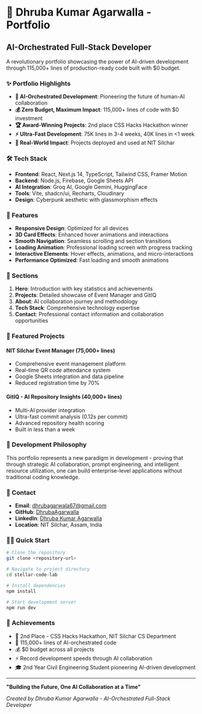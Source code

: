 # 🚀 Dhruba Kumar Agarwalla - Portfolio

## AI-Orchestrated Full-Stack Developer

A revolutionary portfolio showcasing the power of AI-driven development through 115,000+ lines of production-ready code built with $0 budget.

### ✨ Portfolio Highlights

- **🤖 AI-Orchestrated Development**: Pioneering the future of human-AI collaboration
- **💰 Zero Budget, Maximum Impact**: 115,000+ lines of code with $0 investment
- **🏆 Award-Winning Projects**: 2nd place CSS Hacks Hackathon winner
- **⚡ Ultra-Fast Development**: 75K lines in 3-4 weeks, 40K lines in <1 week
- **🎯 Real-World Impact**: Projects deployed and used at NIT Silchar

### 🛠️ Tech Stack

- **Frontend**: React, Next.js 14, TypeScript, Tailwind CSS, Framer Motion
- **Backend**: Node.js, Firebase, Google Sheets API
- **AI Integration**: Groq AI, Google Gemini, HuggingFace
- **Tools**: Vite, shadcn/ui, Recharts, Cloudinary
- **Design**: Cyberpunk aesthetic with glassmorphism effects

### 🎨 Features

- **Responsive Design**: Optimized for all devices
- **3D Card Effects**: Enhanced hover animations and interactions
- **Smooth Navigation**: Seamless scrolling and section transitions
- **Loading Animation**: Professional loading screen with progress tracking
- **Interactive Elements**: Hover effects, animations, and micro-interactions
- **Performance Optimized**: Fast loading and smooth animations

### 📱 Sections

1. **Hero**: Introduction with key statistics and achievements
2. **Projects**: Detailed showcase of Event Manager and GitIQ
3. **About**: AI collaboration journey and methodology
4. **Tech Stack**: Comprehensive technology expertise
5. **Contact**: Professional contact information and collaboration opportunities

### 🚀 Featured Projects

#### NIT Silchar Event Manager (75,000+ lines)
- Comprehensive event management platform
- Real-time QR code attendance system
- Google Sheets integration and data pipeline
- Reduced registration time by 70%

#### GitIQ - AI Repository Insights (40,000+ lines)
- Multi-AI provider integration
- Ultra-fast commit analysis (0.12s per commit)
- Advanced repository health scoring
- Built in less than a week

### 🎯 Development Philosophy

This portfolio represents a new paradigm in development - proving that through strategic AI collaboration, prompt engineering, and intelligent resource utilization, one can build enterprise-level applications without traditional coding knowledge.

### 📧 Contact

- **Email**: dhrubagarwala67@gmail.com
- **GitHub**: [DhrubaAgarwalla](https://github.com/DhrubaAgarwalla)
- **LinkedIn**: [Dhruba Kumar Agarwalla](https://www.linkedin.com/in/dhruba-kumar-agarwalla-7a5346270/)
- **Location**: NIT Silchar, Assam, India

### 🏃‍♂️ Quick Start

```bash
# Clone the repository
git clone <repository-url>

# Navigate to project directory
cd stellar-code-lab

# Install dependencies
npm install

# Start development server
npm run dev
```

### 🌟 Achievements

- 🥈 2nd Place - CSS Hacks Hackathon, NIT Silchar CS Department
- 🚀 115,000+ lines of AI-orchestrated code
- 💰 $0 budget across all projects
- ⚡ Record development speeds through AI collaboration
- 🎓 2nd Year Civil Engineering Student pioneering AI-driven development

---

**"Building the Future, One AI Collaboration at a Time"**

*Created by Dhruba Kumar Agarwalla - AI-Orchestrated Full-Stack Developer*
